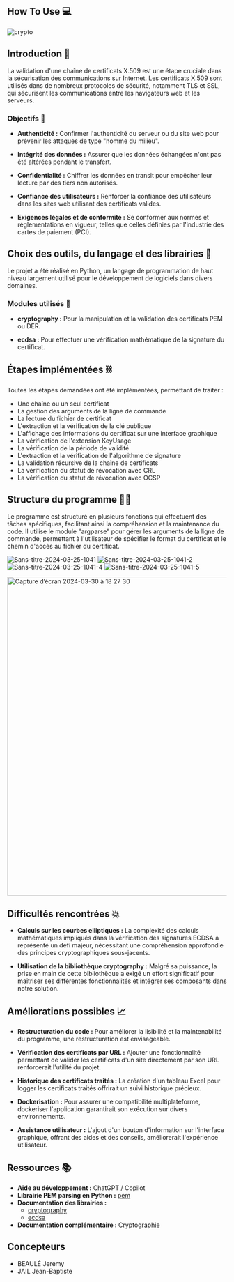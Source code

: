 ## How To Use 💻
![crypto](https://github.com/JeremyBeaule/Verify_certificat_chain_pem_der/assets/62985330/d6517f77-ec38-44fb-9e4d-b9b6e8635a9f)

## Introduction 🚀

La validation d'une chaîne de certificats X.509 est une étape cruciale dans la sécurisation des communications sur Internet. Les certificats X.509 sont utilisés dans de nombreux protocoles de sécurité, notamment TLS et SSL, qui sécurisent les communications entre les navigateurs web et les serveurs.

### Objectifs 🎯

- **Authenticité :** Confirmer l'authenticité du serveur ou du site web pour prévenir les attaques de type "homme du milieu".
  
- **Intégrité des données :** Assurer que les données échangées n'ont pas été altérées pendant le transfert.
  
- **Confidentialité :** Chiffrer les données en transit pour empêcher leur lecture par des tiers non autorisés.
  
- **Confiance des utilisateurs :** Renforcer la confiance des utilisateurs dans les sites web utilisant des certificats valides.
  
- **Exigences légales et de conformité :** Se conformer aux normes et réglementations en vigueur, telles que celles définies par l'industrie des cartes de paiement (PCI).

## Choix des outils, du langage et des librairies 🐍

Le projet a été réalisé en Python, un langage de programmation de haut niveau largement utilisé pour le développement de logiciels dans divers domaines.

### Modules utilisés 🔐

- **cryptography :** Pour la manipulation et la validation des certificats PEM ou DER.
  
- **ecdsa :** Pour effectuer une vérification mathématique de la signature du certificat.

## Étapes implémentées ⛓️

Toutes les étapes demandées ont été implémentées, permettant de traiter :

- Une chaîne ou un seul certificat
- La gestion des arguments de la ligne de commande
- La lecture du fichier de certificat
- L'extraction et la vérification de la clé publique
- L'affichage des informations du certificat sur une interface graphique
- La vérification de l'extension KeyUsage
- La vérification de la période de validité
- L'extraction et la vérification de l'algorithme de signature
- La validation récursive de la chaîne de certificats
- La vérification du statut de révocation avec CRL
- La vérification du statut de révocation avec OCSP

## Structure du programme 👨‍💻

Le programme est structuré en plusieurs fonctions qui effectuent des tâches spécifiques, facilitant ainsi la compréhension et la maintenance du code. Il utilise le module "argparse" pour gérer les arguments de la ligne de commande, permettant à l'utilisateur de spécifier le format du certificat et le chemin d'accès au fichier du certificat.

![Sans-titre-2024-03-25-1041](https://github.com/JeremyBeaule/Verify_certificat_chain_pem_der/assets/62985330/d93b2348-924f-4546-99b5-d0f02062788f)
![Sans-titre-2024-03-25-1041-2](https://github.com/JeremyBeaule/Verify_certificat_chain_pem_der/assets/62985330/cda14efb-8a33-4e7b-8605-b844c04b62d8)
![Sans-titre-2024-03-25-1041-4](https://github.com/JeremyBeaule/Verify_certificat_chain_pem_der/assets/62985330/49df720b-c4d7-4ce8-ad25-1b6d2394677d)
![Sans-titre-2024-03-25-1041-5](https://github.com/JeremyBeaule/Verify_certificat_chain_pem_der/assets/62985330/5ed23414-7812-4516-9e95-9ce499a7bef8)

<img width="732" alt="Capture d’écran 2024-03-30 à 18 27 30" src="https://github.com/JeremyBeaule/Verify_certificat_chain_pem_der/assets/62985330/080f8648-75db-4e09-9f40-56ff1b38360d">

## Difficultés rencontrées 💥

- **Calculs sur les courbes elliptiques :** La complexité des calculs mathématiques impliqués dans la vérification des signatures ECDSA a représenté un défi majeur, nécessitant une compréhension approfondie des principes cryptographiques sous-jacents.
  
- **Utilisation de la bibliothèque cryptography :** Malgré sa puissance, la prise en main de cette bibliothèque a exigé un effort significatif pour maîtriser ses différentes fonctionnalités et intégrer ses composants dans notre solution.

## Améliorations possibles 📈

- **Restructuration du code :** Pour améliorer la lisibilité et la maintenabilité du programme, une restructuration est envisageable.
  
- **Vérification des certificats par URL :** Ajouter une fonctionnalité permettant de valider les certificats d'un site directement par son URL renforcerait l'utilité du projet.
  
- **Historique des certificats traités :** La création d'un tableau Excel pour logger les certificats traités offrirait un suivi historique précieux.
  
- **Dockerisation :** Pour assurer une compatibilité multiplateforme, dockeriser l'application garantirait son exécution sur divers environnements.
  
- **Assistance utilisateur :** L'ajout d'un bouton d'information sur l'interface graphique, offrant des aides et des conseils, améliorerait l'expérience utilisateur.

## Ressources 📚

- **Aide au développement :** ChatGPT / Copilot
- **Librairie PEM parsing en Python :** [pem](https://github.com/hynek/pem?tab=readme-ov-file)
- **Documentation des librairies :**
  - [cryptography](https://cryptography.io/en/latest/x509/reference/)
  - [ecdsa](https://github.com/pyca/cryptography/tree/main)
- **Documentation complémentaire :** [Cryptographie](https://people.eecs.berkeley.edu/%7Ejonah/lcrypto/overview-summary.html)

## Concepteurs

- BEAULÉ Jeremy
- JAIL Jean-Baptiste
